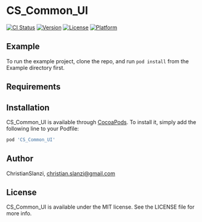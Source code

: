 # CS_Common_UI

[![CI Status](https://img.shields.io/travis/ChristianSlanzi/CS_Common_UI.svg?style=flat)](https://travis-ci.org/ChristianSlanzi/CS_Common_UI)
[![Version](https://img.shields.io/cocoapods/v/CS_Common_UI.svg?style=flat)](https://cocoapods.org/pods/CS_Common_UI)
[![License](https://img.shields.io/cocoapods/l/CS_Common_UI.svg?style=flat)](https://cocoapods.org/pods/CS_Common_UI)
[![Platform](https://img.shields.io/cocoapods/p/CS_Common_UI.svg?style=flat)](https://cocoapods.org/pods/CS_Common_UI)

## Example

To run the example project, clone the repo, and run `pod install` from the Example directory first.

## Requirements

## Installation

CS_Common_UI is available through [CocoaPods](https://cocoapods.org). To install
it, simply add the following line to your Podfile:

```ruby
pod 'CS_Common_UI'
```

## Author

ChristianSlanzi, christian.slanzi@gmail.com

## License

CS_Common_UI is available under the MIT license. See the LICENSE file for more info.
